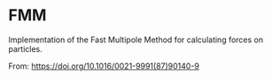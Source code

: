 # FMM
Implementation of the Fast Multipole Method for calculating forces on particles.

From: https://doi.org/10.1016/0021-9991(87)90140-9
